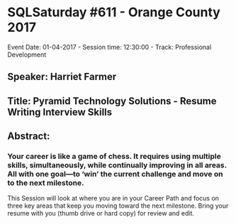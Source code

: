 # SQLSaturday #611 - Orange County 2017
Event Date: 01-04-2017 - Session time: 12:30:00 - Track: Professional Development
## Speaker: Harriet Farmer
## Title: Pyramid Technology Solutions - Resume Writing  Interview Skills
## Abstract:
### Your career is like a game of chess.  It requires using multiple skills, simultaneously, while continually improving in all areas.  All with one goal—to ‘win’ the current challenge and move on to the next milestone.
This Session will look at where you are in your Career Path and focus on three key areas that keep you moving toward the next milestone.  Bring your resume with you (thumb drive or hard copy) for review and edit.
